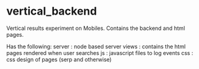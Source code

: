 # vertical_backend
Vertical results experiment on Mobiles. Contains the backend and html pages.

Has the following:
server : node based server
views : contains the html pages rendered when user searches
js : javascript files to log events
css : css design of pages (serp and otherwise)
